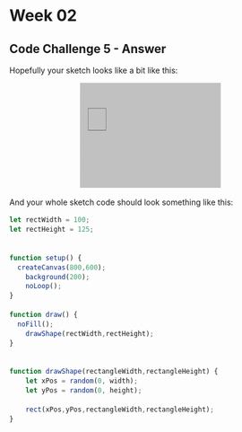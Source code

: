# Week 02

## Code Challenge 5 - Answer

Hopefully your sketch looks like a bit like this:  

<p align="center">
<img src="./images/code-challenge-5.png" alt="ellipse" width="50%"/>
</p>


And your whole sketch code should look something like this:  

```javascript
let rectWidth = 100;
let rectHeight = 125;


function setup() {
  createCanvas(800,600);
	background(200);
	noLoop();
}

function draw() {
  noFill();
	drawShape(rectWidth,rectHeight);
}


function drawShape(rectangleWidth,rectangleHeight) {
	let xPos = random(0, width);
	let yPos = random(0, height);

	rect(xPos,yPos,rectangleWidth,rectangleHeight);
}
```
